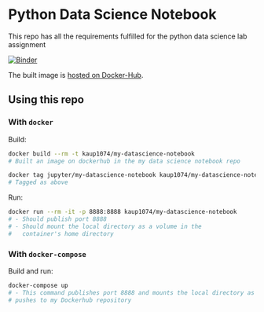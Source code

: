 # Python Data Science Notebook
This repo has all the requirements fulfilled for the python data science lab assignment

[![Binder](https://mybinder.org/badge_logo.svg)](https://mybinder.org/v2/gh/KarteekaU/My-Datascience-Notebook/HEAD)

The built image is [hosted on Docker-Hub](https://hub.docker.com/layers/kaup1074/my-datascience-notebook/latest/images/sha256-48f8e3077ff6573b3e4bd42849da4a70bbe8cae555536febb10f80c2932ad486?context=repo).

## Using this repo
### With `docker`
Build:

```bash
docker build --rm -t kaup1074/my-datascience-notebook
# Built an image on dockerhub in the my data science notebook repo

docker tag jupyter/my-datascience-notebook kaup1074/my-datascience-notebook
# Tagged as above
```

Run:

```bash
docker run --rm -it -p 8888:8888 kaup1074/my-datascience-notebook
# - Should publish port 8888
# - Should mount the local directory as a volume in the
#   container's home directory
```

### With `docker-compose`
Build and run:

```bash
docker-compose up
# - This command publishes port 8888 and mounts the local directory as a volume in the container's home directory
# pushes to my Dockerhub repository
```
